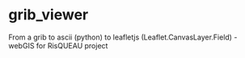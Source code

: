# grib_viewer
From a grib to ascii (python) to leafletjs (Leaflet.CanvasLayer.Field) - webGIS for RisQUEAU project
